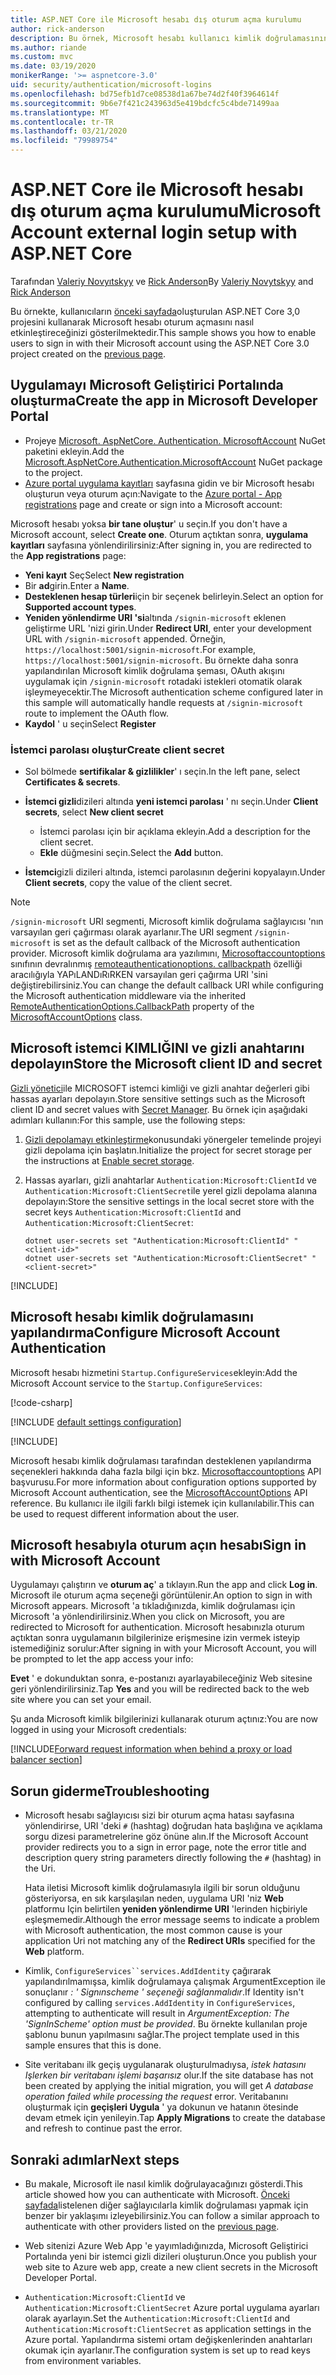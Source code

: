 ```yaml
---
title: ASP.NET Core ile Microsoft hesabı dış oturum açma kurulumu
author: rick-anderson
description: Bu örnek, Microsoft hesabı kullanıcı kimlik doğrulamasının mevcut bir ASP.NET Core uygulamasına tümleştirilmesini gösterir.
ms.author: riande
ms.custom: mvc
ms.date: 03/19/2020
monikerRange: '>= aspnetcore-3.0'
uid: security/authentication/microsoft-logins
ms.openlocfilehash: bd75efb1d7ce08538d1a67be74d2f40f3964614f
ms.sourcegitcommit: 9b6e7f421c243963d5e419bdcfc5c4bde71499aa
ms.translationtype: MT
ms.contentlocale: tr-TR
ms.lasthandoff: 03/21/2020
ms.locfileid: "79989754"
---
```

# <a name="microsoft-account-external-login-setup-with-aspnet-core"></a><span data-ttu-id="cd4f6-103">ASP.NET Core ile Microsoft hesabı dış oturum açma kurulumu</span><span class="sxs-lookup"><span data-stu-id="cd4f6-103">Microsoft Account external login setup with ASP.NET Core</span></span>

<span data-ttu-id="cd4f6-104">Tarafından [Valeriy Novyıtskyy](https://github.com/01binary) ve [Rick Anderson](https://twitter.com/RickAndMSFT)</span><span class="sxs-lookup"><span data-stu-id="cd4f6-104">By [Valeriy Novytskyy](https://github.com/01binary) and [Rick Anderson](https://twitter.com/RickAndMSFT)</span></span>

<span data-ttu-id="cd4f6-105">Bu örnekte, kullanıcıların [önceki sayfada](xref:security/authentication/social/index)oluşturulan ASP.NET Core 3,0 projesini kullanarak Microsoft hesabı oturum açmasını nasıl etkinleştireceğinizi gösterilmektedir.</span><span class="sxs-lookup"><span data-stu-id="cd4f6-105">This sample shows you how to enable users to sign in with their Microsoft account using the ASP.NET Core 3.0 project created on the [previous page](xref:security/authentication/social/index).</span></span>

## <a name="create-the-app-in-microsoft-developer-portal"></a><span data-ttu-id="cd4f6-106">Uygulamayı Microsoft Geliştirici Portalında oluşturma</span><span class="sxs-lookup"><span data-stu-id="cd4f6-106">Create the app in Microsoft Developer Portal</span></span>

* <span data-ttu-id="cd4f6-107">Projeye [Microsoft. AspNetCore. Authentication. MicrosoftAccount](https://www.nuget.org/packages/Microsoft.AspNetCore.Authentication.MicrosoftAccount/) NuGet paketini ekleyin.</span><span class="sxs-lookup"><span data-stu-id="cd4f6-107">Add the [Microsoft.AspNetCore.Authentication.MicrosoftAccount](https://www.nuget.org/packages/Microsoft.AspNetCore.Authentication.MicrosoftAccount/) NuGet package to the project.</span></span>
* <span data-ttu-id="cd4f6-108">[Azure portal uygulama kayıtları](https://go.microsoft.com/fwlink/?linkid=2083908) sayfasına gidin ve bir Microsoft hesabı oluşturun veya oturum açın:</span><span class="sxs-lookup"><span data-stu-id="cd4f6-108">Navigate to the [Azure portal - App registrations](https://go.microsoft.com/fwlink/?linkid=2083908) page and create or sign into a Microsoft account:</span></span>

<span data-ttu-id="cd4f6-109">Microsoft hesabı yoksa **bir tane oluştur**' u seçin.</span><span class="sxs-lookup"><span data-stu-id="cd4f6-109">If you don't have a Microsoft account, select **Create one**.</span></span> <span data-ttu-id="cd4f6-110">Oturum açtıktan sonra, **uygulama kayıtları** sayfasına yönlendirilirsiniz:</span><span class="sxs-lookup"><span data-stu-id="cd4f6-110">After signing in, you are redirected to the **App registrations** page:</span></span>

* <span data-ttu-id="cd4f6-111">**Yeni kayıt** Seç</span><span class="sxs-lookup"><span data-stu-id="cd4f6-111">Select **New registration**</span></span>
* <span data-ttu-id="cd4f6-112">Bir **ad**girin.</span><span class="sxs-lookup"><span data-stu-id="cd4f6-112">Enter a **Name**.</span></span>
* <span data-ttu-id="cd4f6-113">**Desteklenen hesap türleri**için bir seçenek belirleyin.</span><span class="sxs-lookup"><span data-stu-id="cd4f6-113">Select an option for **Supported account types**.</span></span>  <!-- Accounts for any org work with MS domain accounts. Most folks probably want the last option, personal MS accounts -->
* <span data-ttu-id="cd4f6-114">**Yeniden yönlendirme URI 'si**altında `/signin-microsoft` eklenen geliştirme URL 'nizi girin.</span><span class="sxs-lookup"><span data-stu-id="cd4f6-114">Under **Redirect URI**, enter your development URL with `/signin-microsoft` appended.</span></span> <span data-ttu-id="cd4f6-115">Örneğin, `https://localhost:5001/signin-microsoft`.</span><span class="sxs-lookup"><span data-stu-id="cd4f6-115">For example, `https://localhost:5001/signin-microsoft`.</span></span> <span data-ttu-id="cd4f6-116">Bu örnekte daha sonra yapılandırılan Microsoft kimlik doğrulama şeması, OAuth akışını uygulamak için `/signin-microsoft` rotadaki istekleri otomatik olarak işleymeyecektir.</span><span class="sxs-lookup"><span data-stu-id="cd4f6-116">The Microsoft authentication scheme configured later in this sample will automatically handle requests at `/signin-microsoft` route to implement the OAuth flow.</span></span>
* <span data-ttu-id="cd4f6-117">**Kaydol** ' u seçin</span><span class="sxs-lookup"><span data-stu-id="cd4f6-117">Select **Register**</span></span>

### <a name="create-client-secret"></a><span data-ttu-id="cd4f6-118">İstemci parolası oluştur</span><span class="sxs-lookup"><span data-stu-id="cd4f6-118">Create client secret</span></span>

* <span data-ttu-id="cd4f6-119">Sol bölmede **sertifikalar & gizlilikler**' ı seçin.</span><span class="sxs-lookup"><span data-stu-id="cd4f6-119">In the left pane, select **Certificates & secrets**.</span></span>
* <span data-ttu-id="cd4f6-120">**İstemci gizli**dizileri altında **yeni istemci parolası** ' nı seçin.</span><span class="sxs-lookup"><span data-stu-id="cd4f6-120">Under **Client secrets**, select **New client secret**</span></span>

  * <span data-ttu-id="cd4f6-121">İstemci parolası için bir açıklama ekleyin.</span><span class="sxs-lookup"><span data-stu-id="cd4f6-121">Add a description for the client secret.</span></span>
  * <span data-ttu-id="cd4f6-122">**Ekle** düğmesini seçin.</span><span class="sxs-lookup"><span data-stu-id="cd4f6-122">Select the **Add** button.</span></span>

* <span data-ttu-id="cd4f6-123">**İstemci**gizli dizileri altında, istemci parolasının değerini kopyalayın.</span><span class="sxs-lookup"><span data-stu-id="cd4f6-123">Under **Client secrets**, copy the value of the client secret.</span></span>

> [!NOTE]
> <span data-ttu-id="cd4f6-124">`/signin-microsoft` URI segmenti, Microsoft kimlik doğrulama sağlayıcısı 'nın varsayılan geri çağırması olarak ayarlanır.</span><span class="sxs-lookup"><span data-stu-id="cd4f6-124">The URI segment `/signin-microsoft` is set as the default callback of the Microsoft authentication provider.</span></span> <span data-ttu-id="cd4f6-125">Microsoft kimlik doğrulama ara yazılımını, [Microsoftaccountoptions](/dotnet/api/microsoft.aspnetcore.authentication.microsoftaccount.microsoftaccountoptions) sınıfının devralınmış [remoteauthenticationoptions. callbackpath](/dotnet/api/microsoft.aspnetcore.authentication.remoteauthenticationoptions.callbackpath) özelliği aracılığıyla YAPıLANDıRıRKEN varsayılan geri çağırma URI 'sini değiştirebilirsiniz.</span><span class="sxs-lookup"><span data-stu-id="cd4f6-125">You can change the default callback URI while configuring the Microsoft authentication middleware via the inherited [RemoteAuthenticationOptions.CallbackPath](/dotnet/api/microsoft.aspnetcore.authentication.remoteauthenticationoptions.callbackpath) property of the [MicrosoftAccountOptions](/dotnet/api/microsoft.aspnetcore.authentication.microsoftaccount.microsoftaccountoptions) class.</span></span>

## <a name="store-the-microsoft-client-id-and-secret"></a><span data-ttu-id="cd4f6-126">Microsoft istemci KIMLIĞINI ve gizli anahtarını depolayın</span><span class="sxs-lookup"><span data-stu-id="cd4f6-126">Store the Microsoft client ID and secret</span></span>

<span data-ttu-id="cd4f6-127">[Gizli yönetici](xref:security/app-secrets)ile MICROSOFT istemci kimliği ve gizli anahtar değerleri gibi hassas ayarları depolayın.</span><span class="sxs-lookup"><span data-stu-id="cd4f6-127">Store sensitive settings such as the Microsoft client ID and secret values with [Secret Manager](xref:security/app-secrets).</span></span> <span data-ttu-id="cd4f6-128">Bu örnek için aşağıdaki adımları kullanın:</span><span class="sxs-lookup"><span data-stu-id="cd4f6-128">For this sample, use the following steps:</span></span>

1. <span data-ttu-id="cd4f6-129">[Gizli depolamayı etkinleştirme](xref:security/app-secrets#enable-secret-storage)konusundaki yönergeler temelinde projeyi gizli depolama için başlatın.</span><span class="sxs-lookup"><span data-stu-id="cd4f6-129">Initialize the project for secret storage per the instructions at [Enable secret storage](xref:security/app-secrets#enable-secret-storage).</span></span>
1. <span data-ttu-id="cd4f6-130">Hassas ayarları, gizli anahtarlar `Authentication:Microsoft:ClientId` ve `Authentication:Microsoft:ClientSecret`ile yerel gizli depolama alanına depolayın:</span><span class="sxs-lookup"><span data-stu-id="cd4f6-130">Store the sensitive settings in the local secret store with the secret keys `Authentication:Microsoft:ClientId` and `Authentication:Microsoft:ClientSecret`:</span></span>

    ```dotnetcli
    dotnet user-secrets set "Authentication:Microsoft:ClientId" "<client-id>"
    dotnet user-secrets set "Authentication:Microsoft:ClientSecret" "<client-secret>"
    ```

[!INCLUDE[](~/includes/environmentVarableColon.md)]

## <a name="configure-microsoft-account-authentication"></a><span data-ttu-id="cd4f6-131">Microsoft hesabı kimlik doğrulamasını yapılandırma</span><span class="sxs-lookup"><span data-stu-id="cd4f6-131">Configure Microsoft Account Authentication</span></span>

<span data-ttu-id="cd4f6-132">Microsoft hesabı hizmetini `Startup.ConfigureServices`ekleyin:</span><span class="sxs-lookup"><span data-stu-id="cd4f6-132">Add the Microsoft Account service to the `Startup.ConfigureServices`:</span></span>

[!code-csharp[](~/security/authentication/social/social-code/3.x/StartupMS3x.cs?name=snippet&highlight=10-14)]

[!INCLUDE [default settings configuration](includes/default-settings.md)]

[!INCLUDE[](includes/chain-auth-providers.md)]

<span data-ttu-id="cd4f6-133">Microsoft hesabı kimlik doğrulaması tarafından desteklenen yapılandırma seçenekleri hakkında daha fazla bilgi için bkz. [Microsoftaccountoptions](/dotnet/api/microsoft.aspnetcore.builder.microsoftaccountoptions) API başvurusu.</span><span class="sxs-lookup"><span data-stu-id="cd4f6-133">For more information about configuration options supported by Microsoft Account authentication, see the [MicrosoftAccountOptions](/dotnet/api/microsoft.aspnetcore.builder.microsoftaccountoptions) API reference.</span></span> <span data-ttu-id="cd4f6-134">Bu kullanıcı ile ilgili farklı bilgi istemek için kullanılabilir.</span><span class="sxs-lookup"><span data-stu-id="cd4f6-134">This can be used to request different information about the user.</span></span>

## <a name="sign-in-with-microsoft-account"></a><span data-ttu-id="cd4f6-135">Microsoft hesabıyla oturum açın hesabı</span><span class="sxs-lookup"><span data-stu-id="cd4f6-135">Sign in with Microsoft Account</span></span>

<span data-ttu-id="cd4f6-136">Uygulamayı çalıştırın ve **oturum aç**' a tıklayın.</span><span class="sxs-lookup"><span data-stu-id="cd4f6-136">Run the app and click **Log in**.</span></span> <span data-ttu-id="cd4f6-137">Microsoft ile oturum açma seçeneği görüntülenir.</span><span class="sxs-lookup"><span data-stu-id="cd4f6-137">An option to sign in with Microsoft appears.</span></span> <span data-ttu-id="cd4f6-138">Microsoft 'a tıkladığınızda, kimlik doğrulaması için Microsoft 'a yönlendirilirsiniz.</span><span class="sxs-lookup"><span data-stu-id="cd4f6-138">When you click on Microsoft, you are redirected to Microsoft for authentication.</span></span> <span data-ttu-id="cd4f6-139">Microsoft hesabınızla oturum açtıktan sonra uygulamanın bilgilerinize erişmesine izin vermek isteyip istemediğiniz sorulur:</span><span class="sxs-lookup"><span data-stu-id="cd4f6-139">After signing in with your Microsoft Account, you will be prompted to let the app access your info:</span></span>

<span data-ttu-id="cd4f6-140">**Evet** ' e dokunduktan sonra, e-postanızı ayarlayabileceğiniz Web sitesine geri yönlendirilirsiniz.</span><span class="sxs-lookup"><span data-stu-id="cd4f6-140">Tap **Yes** and you will be redirected back to the web site where you can set your email.</span></span>

<span data-ttu-id="cd4f6-141">Şu anda Microsoft kimlik bilgilerinizi kullanarak oturum açtınız:</span><span class="sxs-lookup"><span data-stu-id="cd4f6-141">You are now logged in using your Microsoft credentials:</span></span>

[!INCLUDE[Forward request information when behind a proxy or load balancer section](includes/forwarded-headers-middleware.md)]

## <a name="troubleshooting"></a><span data-ttu-id="cd4f6-142">Sorun giderme</span><span class="sxs-lookup"><span data-stu-id="cd4f6-142">Troubleshooting</span></span>

* <span data-ttu-id="cd4f6-143">Microsoft hesabı sağlayıcısı sizi bir oturum açma hatası sayfasına yönlendirirse, URI 'deki `#` (hashtag) doğrudan hata başlığına ve açıklama sorgu dizesi parametrelerine göz önüne alın.</span><span class="sxs-lookup"><span data-stu-id="cd4f6-143">If the Microsoft Account provider redirects you to a sign in error page, note the error title and description query string parameters directly following the `#` (hashtag) in the Uri.</span></span>

  <span data-ttu-id="cd4f6-144">Hata iletisi Microsoft kimlik doğrulamasıyla ilgili bir sorun olduğunu gösteriyorsa, en sık karşılaşılan neden, uygulama URI 'niz **Web** platformu Için belirtilen **yeniden yönlendirme URI** 'lerinden hiçbiriyle eşleşmemedir.</span><span class="sxs-lookup"><span data-stu-id="cd4f6-144">Although the error message seems to indicate a problem with Microsoft authentication, the most common cause is your application Uri not matching any of the **Redirect URIs** specified for the **Web** platform.</span></span>
* <span data-ttu-id="cd4f6-145">Kimlik, `ConfigureServices``services.AddIdentity` çağırarak yapılandırılmamışsa, kimlik doğrulamaya çalışmak ArgumentException ile sonuçlanır *: ' Signınscheme ' seçeneği sağlanmalıdır*.</span><span class="sxs-lookup"><span data-stu-id="cd4f6-145">If Identity isn't configured by calling `services.AddIdentity` in `ConfigureServices`, attempting to authenticate will result in *ArgumentException: The 'SignInScheme' option must be provided*.</span></span> <span data-ttu-id="cd4f6-146">Bu örnekte kullanılan proje şablonu bunun yapılmasını sağlar.</span><span class="sxs-lookup"><span data-stu-id="cd4f6-146">The project template used in this sample ensures that this is done.</span></span>
* <span data-ttu-id="cd4f6-147">Site veritabanı ilk geçiş uygulanarak oluşturulmadıysa, *istek hatasını Işlerken bir veritabanı işlemi başarısız* olur.</span><span class="sxs-lookup"><span data-stu-id="cd4f6-147">If the site database has not been created by applying the initial migration, you will get *A database operation failed while processing the request* error.</span></span> <span data-ttu-id="cd4f6-148">Veritabanını oluşturmak için **geçişleri Uygula** ' ya dokunun ve hatanın ötesinde devam etmek için yenileyin.</span><span class="sxs-lookup"><span data-stu-id="cd4f6-148">Tap **Apply Migrations** to create the database and refresh to continue past the error.</span></span>

## <a name="next-steps"></a><span data-ttu-id="cd4f6-149">Sonraki adımlar</span><span class="sxs-lookup"><span data-stu-id="cd4f6-149">Next steps</span></span>

* <span data-ttu-id="cd4f6-150">Bu makale, Microsoft ile nasıl kimlik doğrulayacağınızı gösterdi.</span><span class="sxs-lookup"><span data-stu-id="cd4f6-150">This article showed how you can authenticate with Microsoft.</span></span> <span data-ttu-id="cd4f6-151">[Önceki sayfada](xref:security/authentication/social/index)listelenen diğer sağlayıcılarla kimlik doğrulaması yapmak için benzer bir yaklaşımı izleyebilirsiniz.</span><span class="sxs-lookup"><span data-stu-id="cd4f6-151">You can follow a similar approach to authenticate with other providers listed on the [previous page](xref:security/authentication/social/index).</span></span>

* <span data-ttu-id="cd4f6-152">Web sitenizi Azure Web App 'e yayımladığınızda, Microsoft Geliştirici Portalında yeni bir istemci gizli dizileri oluşturun.</span><span class="sxs-lookup"><span data-stu-id="cd4f6-152">Once you publish your web site to Azure web app, create a new client secrets in the Microsoft Developer Portal.</span></span>

* <span data-ttu-id="cd4f6-153">`Authentication:Microsoft:ClientId` ve `Authentication:Microsoft:ClientSecret` Azure portal uygulama ayarları olarak ayarlayın.</span><span class="sxs-lookup"><span data-stu-id="cd4f6-153">Set the `Authentication:Microsoft:ClientId` and `Authentication:Microsoft:ClientSecret` as application settings in the Azure portal.</span></span> <span data-ttu-id="cd4f6-154">Yapılandırma sistemi ortam değişkenlerinden anahtarları okumak için ayarlanır.</span><span class="sxs-lookup"><span data-stu-id="cd4f6-154">The configuration system is set up to read keys from environment variables.</span></span>
